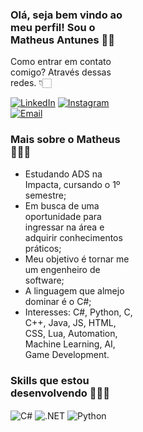 <div>
<image align="right" alt="Gif-Dev" src="https://media4.giphy.com/media/v1.Y2lkPTc5MGI3NjExNzhiYmFlY2M3YWFhNWUxZjE3NmE1ZTE1MDRmMTFkMWM0NGM4NzQzNCZlcD12MV9pbnRlcm5hbF9naWZzX2dpZklkJmN0PWc/qgQUggAC3Pfv687qPC/giphy.gif" style="width: 60%; height: 100%; opacity: 0;"
</div>

### <b>Olá, seja bem vindo ao meu perfil! Sou o Matheus Antunes ✌🏻</b>

Como entrar em contato comigo? Através dessas redes. 👇🏻

[![LinkedIn](https://img.shields.io/badge/LinkedIn-0077B5?style=for-the-badge&logo=linkedin&logoColor=white)](https://www.linkedin.com/in/matheus-antuness)
[![Instagram](https://img.shields.io/badge/Instagram-E4405F?style=for-the-badge&logo=instagram&logoColor=white)](https://www.instagram.com/matheus.antunex)
[![Email](https://img.shields.io/badge/Gmail-D14836?style=for-the-badge&logo=gmail&logoColor=white)](mailto:m.antunes2312@gmail.com)

 ### Mais sobre o Matheus 🙋🏻‍♂️
  - Estudando ADS na Impacta, cursando o 1º semestre;
  - Em busca de uma oportunidade para ingressar na área e adquirir conhecimentos práticos;
  - Meu objetivo é tornar me um engenheiro de software;
  - A linguagem que almejo dominar é o C#;
  - Interesses: C#, Python, C, C++, Java, JS, HTML, CSS, Lua, Automation, Machine Learning, AI, Game Development.

### Skills que estou desenvolvendo 👨🏻‍💻
<div style="display: inline_block">
	<img align="center" alt="C#" src="https://img.shields.io/badge/C%23-239120?style=for-the-badge&logo=c-sharp&logoColor=white"/>
  <img align="center" alt=".NET" src="https://img.shields.io/badge/.NET-5C2D91?style=for-the-badge&logo=.net&logoColor=white"/>
  <img align="center" alt="Python" src="https://img.shields.io/badge/Python-3776AB?style=for-the-badge&logo=python&logoColor=white"/>
</div>
